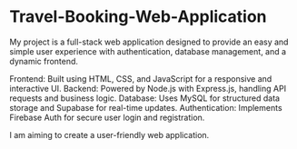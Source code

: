 # Travel-Booking-Web-Application

My project is a full-stack web application designed to provide an easy and simple user experience with authentication, database management, and a dynamic frontend.

Frontend: Built using HTML, CSS, and JavaScript for a responsive and interactive UI. 
Backend: Powered by Node.js with Express.js, handling API requests and business logic. 
Database: Uses MySQL for structured data storage and Supabase for real-time updates. 
Authentication: Implements Firebase Auth for secure user login and registration.

I am aiming to create a user-friendly web application.
